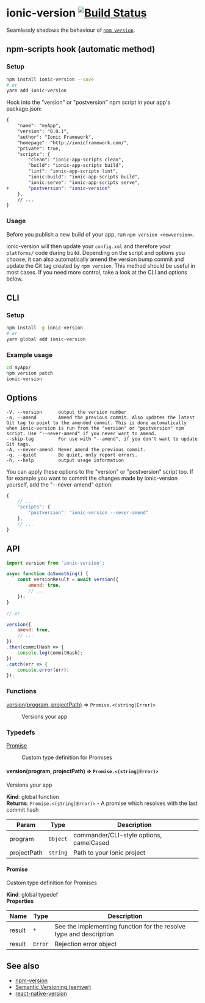 # ionic-version [![Build Status](https://travis-ci.org/stovmascript/ionic-version.svg?branch=master)](https://travis-ci.org/stovmascript/ionic-version)

Seamlessly shadows the behaviour of [`npm version`](https://docs.npmjs.com/cli/version).

## npm-scripts hook (automatic method)

### Setup

```bash
npm install ionic-version --save
# or
yarn add ionic-version
```

Hook into the "version" or "postversion" npm script in your app's package.json:

```diff
{
	"name": "myApp",
	"version": "0.0.1",
	"author": "Ionic Framework",
	"homepage": "http://ionicframework.com/",
	"private": true,
	"scripts": {
		"clean": "ionic-app-scripts clean",
		"build": "ionic-app-scripts build",
		"lint": "ionic-app-scripts lint",
		"ionic:build": "ionic-app-scripts build",
		"ionic:serve": "ionic-app-scripts serve",
+		"postversion": "ionic-version"
	},
	// ...
}
```

### Usage

Before you publish a new build of your app, run `npm version <newversion>`.

ionic-version will then update your `config.xml` and therefore your `platforms/` code during build. Depending on the script and options you choose, it can also automatically amend the version bump commit and update the Git tag created by `npm version`. This method should be useful in most cases. If you need more control, take a look at the CLI and options below.

## CLI

### Setup

```bash
npm install -g ionic-version
# or
yarn global add ionic-version
```

### Example usage

```bash
cd myApp/
npm version patch
ionic-version
```

## Options

```
-V, --version      output the version number
-a, --amend        Amend the previous commit. Also updates the latest Git tag to point to the amended commit. This is done automatically when ionic-version is run from the "version" or "postversion" npm script. Use "--never-amend" if you never want to amend.
--skip-tag         For use with "--amend", if you don't want to update Git tags.
-A, --never-amend  Never amend the previous commit.
-q, --quiet        Be quiet, only report errors.
-h, --help         output usage information
```

You can apply these options to the "version" or "postversion" script too. If for example you want to commit the changes made by ionic-version yourself, add the "--never-amend" option:

```javascript
{
	// ...
	"scripts": {
		"postversion": "ionic-version --never-amend"
	},
	// ...
}
```

## API

```javascript
import version from 'ionic-version';

async function doSomething() {
	const versionResult = await version({
		amend: true,
		// ...
	});
}

// or

version({
	amend: true,
	// ...
})
.then(commitHash => {
	console.log(commitHash);
})
.catch(err => {
	console.error(err);
});
```

### Functions

<dl>
<dt><a href="#version">version(program, projectPath)</a> ⇒ <code>Promise.&lt;(string|Error)&gt;</code></dt>
<dd><p>Versions your app</p>
</dd>
</dl>

### Typedefs

<dl>
<dt><a href="#Promise">Promise</a></dt>
<dd><p>Custom type definition for Promises</p>
</dd>
</dl>

<a name="version"></a>

#### version(program, projectPath) ⇒ <code>Promise.&lt;(string\|Error)&gt;</code>
Versions your app

**Kind**: global function  
**Returns**: <code>Promise.&lt;(string\|Error)&gt;</code> - A promise which resolves with the last commit hash  

| Param | Type | Description |
| --- | --- | --- |
| program | <code>Object</code> | commander/CLI-style options, camelCased |
| projectPath | <code>string</code> | Path to your Ionic project |

<a name="Promise"></a>

#### Promise
Custom type definition for Promises

**Kind**: global typedef  
**Properties**

| Name | Type | Description |
| --- | --- | --- |
| result | <code>\*</code> | See the implementing function for the resolve type and description |
| result | <code>Error</code> | Rejection error object |

## See also

- [npm-version](https://docs.npmjs.com/cli/version)
- [Semantic Versioning (semver)](http://semver.org/)
- [react-native-version](https://github.com/stovmascript/react-native-version)
